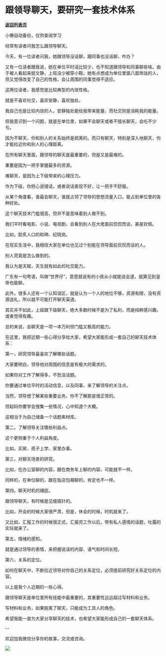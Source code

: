 # 跟领导聊天，要研究一套技术体系

[**返回列表页**](/gzh/费曼的小茶馆)

小懒自动备份，仅供查阅学习

经常有读者问我怎么跟领导聊天。  

今天，有一位读者问我，她跟领导没话聊，跟同事也没话聊，咋办？

又有一位读者跟我说，她在单位平时话比较少，也不知道跟领导和同事聊些啥。由于被人看起来挺文静，上班没少被穿小鞋。她有点想成为单位里面八面玲珑的人，但又觉得改变了自己的性格，会让周围的同事觉得不适应。  

这两位读者，我感觉是比较典型的内敛性格。  

就是不喜欢社交，喜欢安静，喜欢独处。

我自己也是比较内敛的人，安静独处能给我带来能量，而社交则是消耗我的能量。  

但我意识到一个问题，就是在单位里，如果不会聊天或者不擅长聊天，会吃不少亏。

因为不聊天，你和别人的关系始终是疏离的。而只有聊天，特别是深入地聊天，你才能拉近你和别人的心理距离。  

在所有聊天里面，跟领导的聊天是最重要的，但是又是最难的。

重要是因为一把手掌握最多的资源。

难聊天，是因为上下级带来的心理压力。

作为下级，你担心说错话，或者说话表现不好，让一把手不舒服。  

从某个角度看，谁最会聊天，谁就占领了领导的思想流量入口，能占到单位里的各种好处。  

这个聊天技术门槛很高，但并不是意味着别人做不到。

我们平时看电影、小说、电视剧，会看到别人在大佬面前侃侃而谈，甚是钦佩。  

比如，脍炙人口的和珅、纪晓岚。

在现实生活中，我相信大家在单位也见过个别能在领导面前侃侃而谈的人。  

别人究竟是怎么做到的。

我认为是天赋，天生就有如此的社交能力。

广东有一句粤语，叫做“世界仔”，意思就说有的小孩从小就能说会道，就算见到皇帝也能聊。  

此外，很多人还有一个认知误区，就是认为一个人的地位不够，资源有限，没有资源送礼，所以就不可能打开聊天渠道。  

其实并不如此，上级跟下级聊天，绝大多数时候不是为了私利，而是纯粹感兴趣，或者觉得有趣。  

总的来说，会聊天是一项一本万利但门槛又极高的能力。  

在这里，我把近期一些心得分享给大家，希望大家能形成一套自己的聊天技术体系：

第一，研究领导最喜欢了解哪些话题。  

大家要明白，领导他对周围的信息是有极大的需求的。  

如果你对工作了解得多，不愁没话题。

你要通过单位平时的活动信息，以及同事，来了解领导的关注点。  

当然，领导想了解某些重要业务，你不了解那是很正常的。  

但起码你要学会搜集一些情况，心中知道个大概。

这相当于为自己储备一个话题素材库。

第二，了解领导关注哪些利益点。  

这个更侧重于个人利益角度。

比如，买房、孩子上学、家里办事。

第三，对聊天场景的研究。  

比如，在办公室聊的内容，跟在商务车上聊的内容，可能就不一样。

同样的，在单位聊的，跟在饭店包厢聊的，肯定也不一样。

第四，聊天时机的捕捉。  

跟领导聊天，有时候是见缝插针的。

比如，开会的时候大家很严肃，但是，休会的时候，时机就来了。  

又比如，汇报工作的时候很正式，汇报完工作以后，带有私人感情的话题，吐露的实际就来了。  

第五，情绪的感知。

就是通过领导的表情，来把握说话的内容、语气和时间长短。  

第六，关系的定位。

如何在聊天中，不断拉近领导对你自己的关系定位，必须提前研究好关系定位的内容。

以上是我个人近期的一些心得。  

跟领导聊天是单位里所有技能中最重要的，其重要性远远超过写材料和业务。  

写材料和业务，如果脱离了聊天，只能成为工具人的角色。  

希望我能一直为大家分享聊天的技术，也希望大家能形成自己的一套聊天体系。  

\--  

欢迎加我微信分享你的故事，交流或咨询。

![](https://mmbiz.qpic.cn/mmbiz_jpg/4ufdCXwkRArXJOgKic3pgrRsdiawr1ibm7mzPQvlZ8ceOlTw0g6TicS0NCIt6duqBrYAj2ElGykGf0WLqTeDmKEHJQ/640?wx_fmt=jpeg)

  

